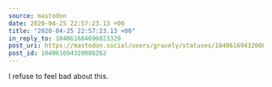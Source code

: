 ```yaml
---
source: mastodon
date: 2020-04-25 22:57:23.13 +00
title: "2020-04-25 22:57:23.13 +00"
in_reply_to: 104061684696023329
post_uri: https://mastodon.social/users/gravely/statuses/104061694320086262
post_id: 104061694320086262
---
```

I refuse to feel bad about this.


